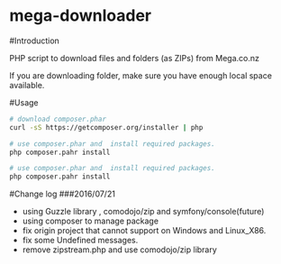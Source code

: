 mega-downloader
===============

#Introduction

PHP script to download files and folders (as ZIPs) from Mega.co.nz

If you are downloading folder, make sure you have enough local space available.

#Usage
```bash
# download composer.phar
curl -sS https://getcomposer.org/installer | php

# use composer.phar and  install required packages.
php composer.pahr install

# use composer.phar and  install required packages.
php composer.pahr install
```

#Change log
###2016/07/21
+ using Guzzle library , comodojo/zip and symfony/console(future)
+ using composer to manage package
+ fix origin project that cannot support on Windows and Linux_X86.
+ fix some Undefined messages.
+ remove zipstream.php and use comodojo/zip library
